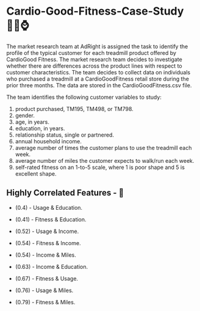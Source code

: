 # Cardio-Good-Fitness-Case-Study 🏋️‍♂️⌚️
The market research team at AdRight is assigned the task to identify the profile of the typical customer for each treadmill product offered by CardioGood Fitness. The market research team decides to investigate whether there are differences across the product lines with respect to customer characteristics. The team decides to collect data on individuals who purchased a treadmill at a CardioGoodFitness retail store during the prior three months. The data are stored in the CardioGoodFitness.csv file.

The team identifies the following customer variables to study: 
1. product purchased, TM195, TM498, or TM798.
2. gender.
3. age, in years.
4. education, in years.
5. relationship status, single or partnered.
6. annual household income.
7. average number of times the customer plans to use the treadmill each week.
8. average number of miles the customer expects to walk/run each week.
9. self-rated fitness on an 1-to-5 scale, where 1 is poor shape and 5 is excellent shape.

## Highly Correlated Features - 🔗
- (0.4) - Usage & Education.

- (0.41) - Fitness & Education.

- (0.52) - Usage & Income.

- (0.54) - Fitness & Income.

- (0.54) - Income & Miles.

- (0.63) - Income & Education.

- (0.67) - Fitness & Usage.

- (0.76) - Usage & Miles.

- (0.79) - Fitness & Miles.
